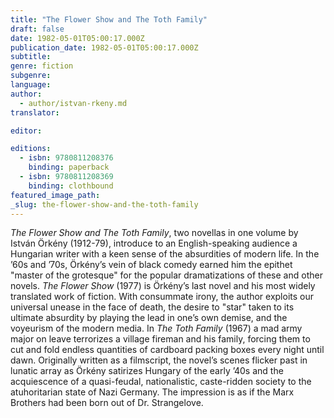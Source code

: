 ```yaml
---
title: "The Flower Show and The Toth Family"
draft: false
date: 1982-05-01T05:00:17.000Z
publication_date: 1982-05-01T05:00:17.000Z
subtitle:
genre: fiction
subgenre:
language:
author:
  - author/istvan-rkeny.md
translator:

editor:

editions:
  - isbn: 9780811208376
    binding: paperback
  - isbn: 9780811208369
    binding: clothbound
featured_image_path:
_slug: the-flower-show-and-the-toth-family
---
```


_The Flower Show and The Toth Family_, two novellas in one volume by István Örkény (1912-79), introduce to an English-speaking audience a Hungarian writer with a keen sense of the absurdities of modern life. In the ’60s and ’70s, Örkény’s vein of black comedy earned him the epithet "master of the grotesque" for the popular dramatizations of these and other novels. _The Flower Show_ (1977) is Örkény’s last novel and his most widely translated work of fiction. With consummate irony, the author exploits our universal unease in the face of death, the desire to "star" taken to its ultimate absurdity by playing the lead in one’s own demise, and the voyeurism of the modern media. In _The Toth Family_ (1967) a mad army major on leave terrorizes a village fireman and his family, forcing them to cut and fold endless quantities of cardboard packing boxes every night until dawn. Originally written as a filmscript, the novel’s scenes flicker past in lunatic array as Örkény satirizes Hungary of the early ’40s and the acquiescence of a quasi-feudal, nationalistic, caste-ridden society to the atuhoritarian state of Nazi Germany. The impression is as if the Marx Brothers had been born out of Dr. Strangelove.

